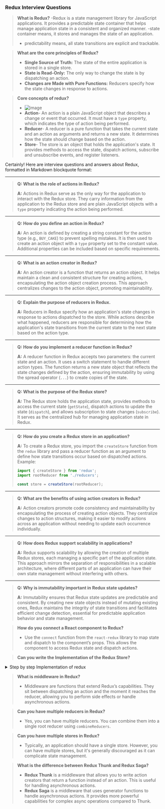 
### Redux Interview Questions

> **What is Redux?**
> -Redux is a state management library for JavaScript applications. It provides a predictable state container that helps manage application state in a consistent and organized manner. 
> -state container means, it stores and manages the state of an application.
> - predictability means, all state transitions are explicit and trackable.

> **What are the core principles of Redux?**
> - **Single Source of Truth:** The state of the entire application is stored in a single store.
> - **State is Read-Only:** The only way to change the state is by dispatching an action.
> - **Changes are Made with Pure Functions:** Reducers specify how the state changes in response to actions.

> **Core concepts of redux?**
> - ![image](https://github.com/Akmeena4u/Web-Development-Bootcamp/assets/93425334/a002a310-a21a-476a-91b7-7ed3a9cf8262)
> -  **Action**- An action is a plain JavaScript object that describes a change or event that occurred. It must have a `type` property, which indicates the type of action being performed.
> - **Reducer**- A reducer is a pure function that takes the current state and an action as arguments and returns a new state. It determines how the state should change based on the action.
> - **Store**- The store is an object that holds the application's state. It provides methods to access the state, dispatch actions, subscribe and unsubscribe events, and register listeners.

Certainly! Here are interview questions and answers about Redux, formatted in Markdown blockquote format:

---

> **Q: What is the role of actions in Redux?**
>
> **A:** Actions in Redux serve as the only way for the application to interact with the Redux store. They carry information from the application to the Redux store and are plain JavaScript objects with a `type` property indicating the action being performed.

---

> **Q: How do you define an action in Redux?**
>
> **A:** An action is defined by creating a string constant for the action type (e.g., `BUY_CAKE`) to prevent spelling mistakes. It is then used to create an action object with a `type` property set to the constant value. Additional properties can be included based on specific requirements.

---

> **Q: What is an action creator in Redux?**
>
> **A:** An action creator is a function that returns an action object. It helps maintain a clean and consistent structure for creating actions, encapsulating the action object creation process. This approach centralizes changes to the action object, promoting maintainability.

---

> **Q: Explain the purpose of reducers in Redux.**
>
> **A:** Reducers in Redux specify how an application's state changes in response to actions dispatched to the store. While actions describe what happened, reducers are responsible for determining how the application's state transitions from the current state to the next state based on the action type.

---

> **Q: How do you implement a reducer function in Redux?**
>
> **A:** A reducer function in Redux accepts two parameters: the current state and an action. It uses a switch statement to handle different action types. The function returns a new state object that reflects the state changes defined by the action, ensuring immutability by using the spread operator (`...`) to create copies of the state.

---

> **Q: What is the purpose of the Redux store?**
>
> **A:** The Redux store holds the application state, provides methods to access the current state (`getState`), dispatch actions to update the state (`dispatch`), and allows subscription to state changes (`subscribe`). It serves as the centralized hub for managing application state in Redux.

---

> **Q: How do you create a Redux store in an application?**
>
> **A:** To create a Redux store, you import the `createStore` function from the `redux` library and pass a reducer function as an argument to define how state transitions occur based on dispatched actions. Example:
>
> ```javascript
> import { createStore } from 'redux';
> import rootReducer from './reducers';
> 
> const store = createStore(rootReducer);
> ```

---

> **Q: What are the benefits of using action creators in Redux?**
>
> **A:** Action creators promote code consistency and maintainability by encapsulating the process of creating action objects. They centralize changes to action structures, making it easier to modify actions across an application without needing to update each occurrence individually.

---

> **Q: How does Redux support scalability in applications?**
>
> **A:** Redux supports scalability by allowing the creation of multiple Redux stores, each managing a specific part of the application state. This approach mirrors the separation of responsibilities in a scalable architecture, where different parts of an application can have their own state management without interfering with others.

---

> **Q: Why is immutability important in Redux state updates?**
>
> **A:** Immutability ensures that Redux state updates are predictable and consistent. By creating new state objects instead of mutating existing ones, Redux maintains the integrity of state transitions and facilitates efficient change detection, essential for predictable application behavior and state management.



> **How do you connect a React component to Redux?**
> - Use the `connect` function from the `react-redux` library to map state and dispatch to the component’s props. This allows the component to access Redux state and dispatch actions.

> **Can you write the Implementation of the Redux Store?**
<details> 
<summary> Step by step Implementation of redux </summary>
 Implementing a basic Redux store involves setting up the store, defining actions, creating reducers, and connecting them to your application. Here’s a step-by-step example:

### Step-by-Step Implementation of a Redux Store

<details>
<summary>Older style of connecting redux with react </summary>
In older versions of React Redux, before the introduction of hooks like `useSelector` and `useDispatch`, `connect`, `mapStateToProps`, and `mapDispatchToProps` were commonly used to connect Redux state and actions to React components. These are still relevant in many codebases, especially those using class components instead of functional components with hooks. Here’s how they work:

### `connect` Function

The `connect` function from `react-redux` library is used to connect a React component to the Redux store. It wraps your component, providing it with the props it needs from the store and enabling it to dispatch actions.

#### Example Usage:

```javascript
import React from 'react';
import { connect } from 'react-redux';
import { increment, decrement } from './actions';

class Counter extends React.Component {
  render() {
    return (
      <div>
        <h1>Counter: {this.props.counter}</h1>
        <button onClick={this.props.increment}>Increment</button>
        <button onClick={this.props.decrement}>Decrement</button>
      </div>
    );
  }
}

// mapStateToProps function
const mapStateToProps = (state) => {
  return {
    counter: state.counter // Extracting counter state from Redux store
  };
};

// mapDispatchToProps function
const mapDispatchToProps = (dispatch) => {
  return {
    increment: () => dispatch(increment()), // Dispatching increment action
    decrement: () => dispatch(decrement())  // Dispatching decrement action
  };
};

// Connecting component to Redux store
export default connect(mapStateToProps, mapDispatchToProps)(Counter);
```

### `mapStateToProps`

`mapStateToProps` is a function that describes how to transform the current Redux store state into the props you want to pass to a component.

- **Purpose:** It extracts data from the Redux store's state and passes it as props to a connected component. This allows the component to access and display parts of the Redux state.

- **Usage:** Inside `mapStateToProps`, you specify which parts of the Redux state you're interested in and how they should be mapped to props for your component.

### `mapDispatchToProps`

`mapDispatchToProps` is a function that describes how to transform dispatch actions into props that you can call directly on a connected component.

- **Purpose:** It allows components to dispatch actions to the Redux store. By defining `mapDispatchToProps`, you can specify which actions your component needs to dispatch.

- **Usage:** Inside `mapDispatchToProps`, you map action creators (functions that create actions) to props, allowing your component to trigger these actions when needed.

### Connecting a Component

To connect a component using `connect`, you typically:

1. **Define `mapStateToProps`:** Extracts state from the Redux store and maps it to props.
2. **Define `mapDispatchToProps`:** Maps action creators to props, allowing components to dispatch actions.
3. **Use `connect`:** Wrap your component with `connect`, passing `mapStateToProps` and `mapDispatchToProps` as arguments.

### Summary

`connect`, `mapStateToProps`, and `mapDispatchToProps` are essential for connecting React components to the Redux store in class-based components. They facilitate state management and action dispatching, enabling components to interact with the Redux store seamlessly. While hooks like `useSelector` and `useDispatch` have become more popular with functional components, `connect` and its associated functions remain crucial for many existing React Redux applications.
</details>

#### 1. Install Redux

First, ensure you have Node.js and npm installed. Then, install Redux in your project:

```bash
npm install redux
```

#### 2. Create the Store

In your project folder, create a new file named `store.js` (you can choose any name):

```javascript
// store.js

import { createStore } from 'redux';

// Initial state
const initialState = {
  counter: 0
};

// Reducer function
const rootReducer = (state = initialState, action) => {
  switch (action.type) {
    case 'INCREMENT':
      return {
        ...state,
        counter: state.counter + 1
      };
    case 'DECREMENT':
      return {
        ...state,
        counter: state.counter - 1
      };
    default:
      return state;
  }
};

// Create Redux store
const store = createStore(rootReducer);

export default store;
```

#### 3. Define Actions

Create a file named `actions.js` to define your actions:

```javascript
// actions.js

export const increment = () => {
  return {
    type: 'INCREMENT'
  };
};

export const decrement = () => {
  return {
    type: 'DECREMENT'
  };
};
```

#### 4. Connect Redux to Your Application

Now, in your main application file (`index.js` or any other entry point):

```javascript
// index.js

import React from 'react';
import ReactDOM from 'react-dom';
import { Provider } from 'react-redux'; // Redux provider for React integration
import store from './store'; // Import the Redux store
import App from './App';

ReactDOM.render(
  <Provider store={store}>
    <App />
  </Provider>,
  document.getElementById('root')
);
```

#### 5. Use Redux in Your Components

In your React components (`App.js` or any other component):

```javascript
// App.js

import React from 'react';
import { useSelector, useDispatch } from 'react-redux'; // Hooks for accessing Redux state and dispatching actions
import { increment, decrement } from './actions';

function App() {
  const counter = useSelector(state => state.counter); // Accessing state from Redux store
  const dispatch = useDispatch(); // Getting the dispatch function

  return (
    <div>
      <h1>Counter: {counter}</h1>
      <button onClick={() => dispatch(increment())}>Increment</button>
      <button onClick={() => dispatch(decrement())}>Decrement</button>
    </div>
  );
}

export default App;
```

### Explanation:

- **Store Creation:** In `store.js`, `createStore` from Redux is used to create a store. The `rootReducer` function manages how state changes in response to actions.
  
- **Actions:** Defined in `actions.js`, `increment` and `decrement` are simple functions that return objects with a `type` property. These actions are dispatched to the Redux store to update the state.

- **Connecting Redux to React:** In `index.js`, the `Provider` component from `react-redux` wraps the entire application. It makes the Redux store available to any nested components that need to access it.

- **Using Redux in Components:** In `App.js`, `useSelector` is used to extract data from the Redux store state (`counter` in this case), and `useDispatch` is used to dispatch actions (`increment` and `decrement`) to the store.

This setup provides a basic implementation of Redux in a React application, demonstrating how to create a Redux store, define actions, connect Redux to React components, and update state based on user interactions.

</details>

> **What is middleware in Redux?**
> - Middleware are functions that extend Redux’s capabilities. They sit between dispatching an action and the moment it reaches the reducer, allowing you to perform side effects or handle asynchronous actions.

> **Can you have multiple reducers in Redux?**
> - Yes, you can have multiple reducers. You can combine them into a single root reducer using `combineReducers`.

> **Can you have multiple stores in Redux?**
> - Typically, an application should have a single store. However, you can have multiple stores, but it's generally discouraged as it can complicate state management.

> **What is the difference between Redux Thunk and Redux Saga?**
> - **Redux Thunk** is a middleware that allows you to write action creators that return a function instead of an action. This is useful for handling asynchronous actions.
> - **Redux Saga** is a middleware that uses generator functions to handle asynchronous actions. It provides more powerful capabilities for complex async operations compared to Thunk.

